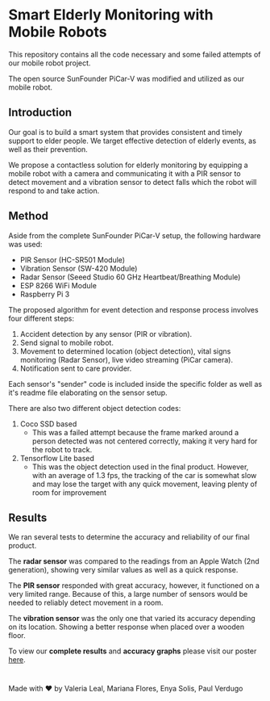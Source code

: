 # Smart Elderly Monitoring with Mobile Robots

This repository contains all the code necessary and some failed attempts of our mobile robot project.

The open source SunFounder PiCar-V was modified and utilized as our mobile robot.

## Introduction
Our goal is to build a smart system that provides consistent and timely support to elder people. We target effective detection of elderly events, as well as their prevention.

We propose a contactless solution for elderly monitoring by equipping a mobile robot with a camera and communicating it with a PIR sensor to detect movement and a vibration sensor to detect falls which the robot will respond to and take action.

## Method

Aside from the complete SunFounder PiCar-V setup, the following hardware was used:
- PIR Sensor (HC-SR501 Module)
- Vibration Sensor (SW-420 Module)
- Radar Sensor (Seeed Studio 60 GHz Heartbeat/Breathing Module)
- ESP 8266 WiFi Module
- Raspberry Pi 3

The proposed algorithm for event detection and response process involves four different steps:
1. Accident detection by any sensor (PIR or vibration).
2. Send signal to mobile robot.
3. Movement to determined location (object detection), vital signs monitoring (Radar Sensor), live video streaming (PiCar camera).
4. Notification sent to care provider.

Each sensor's "sender" code is included inside the specific folder as well as it's readme file elaborating on the sensor setup.

There are also two different object detection codes:
1. Coco SSD based
	- This was a failed attempt because the frame marked around a person detected was not centered correctly, making it very hard for the robot to track.
2. Tensorflow Lite based
	- This was the object detection used in the final product. However, with an average of 1.3 fps, the tracking of the car is somewhat slow and may lose the target with any quick movement, leaving plenty of room for improvement

## Results
We ran several tests to determine the accuracy and reliability of our final product.

The **radar sensor** was compared to the readings from an Apple Watch (2nd generation), showing very similar values as well as a quick response.

The **PIR sensor** responded with great accuracy, however, it functioned on a very limited range. Because of this, a large number of sensors would be needed to reliably detect movement in a room.

The **vibration sensor** was the only one that varied its accuracy depending on its location. Showing a better response when placed over a wooden floor.

To view our **complete results** and **accuracy graphs** please visit our poster [here](https://drive.google.com/file/d/1cZVY9iUgGnpz2CNg0B3yTOZmMcHKgG9y/view?usp=sharing).

# 

Made with ❤️ by  Valeria Leal, Mariana Flores, Enya Solis, Paul Verdugo
